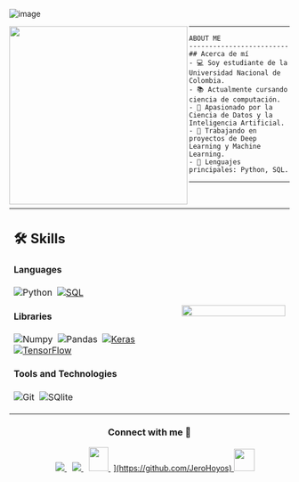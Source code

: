 ![image](https://github.com/JeroHoyos/JeroHoyos/assets/155777450/20cc6b38-3d05-4acf-877b-357a36e3f3a0)





<img align="left" src="https://i.pinimg.com/564x/13/2a/95/132a95e6ec67a67dda3c60f8bcb9d688.jpg"  width="320" />

<hr>

```
ABOUT ME
-------------------------
## Acerca de mí
- 💻 Soy estudiante de la Universidad Nacional de Colombia.
- 📚 Actualmente cursando ciencia de computación.
- 🌱 Apasionado por la Ciencia de Datos y la Inteligencia Artificial.
- 🔭 Trabajando en proyectos de Deep Learning y Machine Learning.
- 🌟 Lenguajes principales: Python, SQL.

```
<hr>


</br>


<table width="100%" >

 <tr>
    <td width="60%">
     
## 🛠️ Skills

#### Languages

![Python](https://img.shields.io/badge/-Python-05122A?style=flat&logo=python)&nbsp;
    <a href="https://github.com/search?q=user%3ADenverCoder1+is%3Arepo+language%3Asql"><img alt="SQL" src="https://img.shields.io/badge/SQL%20-%23025E8C.svg?logo=amazon-dynamodb&logoColor=white"></a>

#### Libraries

![Numpy](https://img.shields.io/badge/Numpy-777BB4?style=flat&logo=numpy&logoColor=white)&nbsp;
![Pandas](https://img.shields.io/badge/Pandas-2C2D72?style=flat&logo=pandas&logoColor=white)&nbsp;
    <a href="#"><img alt="Keras" src="https://img.shields.io/badge/Keras%20-%23D00000.svg?logo=Keras&logoColor=white"></a>
    <a href="#"><img alt="TensorFlow" src="https://img.shields.io/badge/TensorFlow%20-%23FF6F00.svg?logo=TensorFlow&logoColor=white"></a>
  
#### Tools and Technologies

![Git](https://img.shields.io/badge/-Git-05122A?style=flat&logo=git)&nbsp;
![SQlite](https://img.shields.io/badge/-SQlite-05122A?style=flat&logo=sqlite&logoColor=A8B9CC)&nbsp;

</td>
    <td>

<p align="center">
  <img width="100%" src="https://i.pinimg.com/564x/89/0a/f1/890af13ff59d11582bc699b940d386b2.jpg" />
  </td>
 </tr>
</table>

<h3 align="center" >Connect with me 🤝 </h3>


<!-- Centrar el contenido del párrafo -->
<p align="center">

  <!-- Contenedor de íconos sociales con alineación centrada y margen izquierdo -->
  <div align="center" class="icons-social" style="margin-left: 10px;">
    <a target="_blank" href="ttps://github.com/JeroHoyos">
      <img src="https://img.icons8.com/doodle/40/000000/linkedin--v2.png" style="margin-left: 10px;">
    </a>
    <a style="margin-left: 10px;" target="_blank" href="https://github.com/JeroHoyos">
      <img src="https://img.icons8.com/doodle/40/000000/github--v1.png">
    </a>
    <a style="margin-left: 10px;" target="_blank" href="https://github.com/JeroHoyos">
      <img src="https://img.icons8.com/doodle/2x/gmail-new.png" style="width:35px; height:43px;">
    </a>
    <a style="margin-left: 5px;" target="_blank" href="https://github.com/JeroHoyos">](https://github.com/JeroHoyos)
      <img src="https://img.icons8.com/ultraviolet/2x/resume.png" style="width:37px; height:40px;">
    </a>

  </div>

</p>


